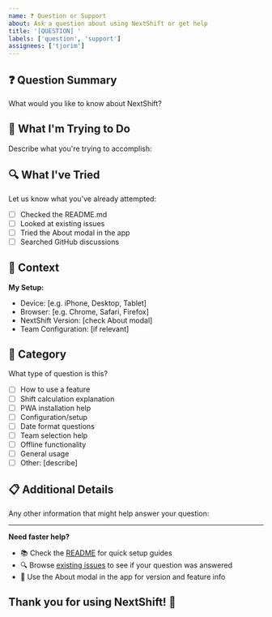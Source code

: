 ```yaml
---
name: ❓ Question or Support
about: Ask a question about using NextShift or get help
title: '[QUESTION] '
labels: ['question', 'support']
assignees: ['tjorim']
---
```


## ❓ Question Summary
What would you like to know about NextShift?

## 📖 What I'm Trying to Do
Describe what you're trying to accomplish:

## 🔍 What I've Tried
Let us know what you've already attempted:
- [ ] Checked the README.md
- [ ] Looked at existing issues
- [ ] Tried the About modal in the app
- [ ] Searched GitHub discussions

## 📱 Context
**My Setup:**
- Device: [e.g. iPhone, Desktop, Tablet]
- Browser: [e.g. Chrome, Safari, Firefox] 
- NextShift Version: [check About modal]
- Team Configuration: [if relevant]

## 🎯 Category
What type of question is this?
- [ ] How to use a feature
- [ ] Shift calculation explanation
- [ ] PWA installation help
- [ ] Configuration/setup
- [ ] Date format questions
- [ ] Team selection help
- [ ] Offline functionality
- [ ] General usage
- [ ] Other: [describe]

## 📋 Additional Details
Any other information that might help answer your question:

---

**Need faster help?** 
- 📚 Check the [README](https://github.com/tjorim/NextShift#readme) for quick setup guides
- 🔍 Browse [existing issues](https://github.com/tjorim/NextShift/issues) to see if your question was answered
- 🔧 Use the About modal in the app for version and feature info

## Thank you for using NextShift! 🚀